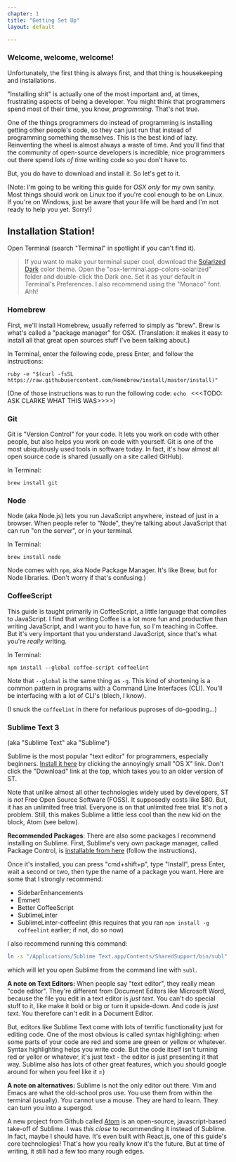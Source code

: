 ```yaml
---
chapter: 1
title: "Getting Set Up"
layout: default

---
```


### Welcome, welcome, welcome! 

Unfortunately, the first thing is always first, and that thing is housekeeping and installations. 

"Installing shit" is actually one of the most important and, at times, frustrating aspects of being a developer. You might think that programmers spend most of their time, you know, *programming*. That's not true. 

One of the things programmers do instead of programming is installing getting other people's code, so they can just run that instead of programming something themselves. This is the best kind of lazy. Reinventing the wheel is almost always a waste of time. And you'll find that the community of open-source developers is incredible; nice programmers out there spend *lots of time* writing code so you don't have to. 

But, you do have to download and install it. So let's get to it. 

(Note: I'm going to be writing this guide for *OSX only* for my own sanity. Most things should work on Linux too if you're cool enough to be on Linux. If you're on Windows, just be aware that your life will be hard and I'm not ready to help you yet. Sorry!)

## Installation Station!

Open Terminal (search "Terminal" in spotlight if you can't find it). 

> If you want to make your terminal super cool, download the [Solarized Dark](http://ethanschoonover.com/solarized/files/solarized.zip) color theme. Open the "osx-terminal.app-colors-solarized" folder and double-click the Dark one. Set it as your default in Terminal's Preferences. 
> I also recommend using the "Monaco" font. Ahh!

### Homebrew
First, we'll install Homebrew, usually referred to simply as "brew". Brew is what's called a "package manager" for OSX. (Translation: it makes it easy to install all that great open sources stuff I've been talking about.) 

In Terminal, enter the following code, press Enter, and follow the instructions: 

```
ruby -e "$(curl -fsSL https://raw.githubusercontent.com/Homebrew/install/master/install)"
```

(One of those instructions was to run the following code: `echo ` <<<TODO: ASK CLARKE WHAT THIS WAS>>>>)

### Git
Git is "Version Control" for your code. It lets you work on code with other people, but also helps you work on code with yourself. Git is one of the most ubiquitously used tools in software today. In fact, it's how almost all open source code is shared (usually on a site called GitHub). 

In Terminal: 
```
brew install git
```

### Node
Node (aka Node.js) lets you run JavaScript anywhere, instead of just in a browser. When people refer to "Node", they're talking about JavaScript that can run "on the server", or in your terminal. 
    
In Terminal: 
```
brew install node
```

Node comes with `npm`, aka Node Package Manager. It's like Brew, but for Node libraries. (Don't worry if that's confusing.)

### CoffeeScript
This guide is taught primarily in CoffeeScript, a little language that compiles to JavaScript. I find that writing Coffee is a lot more fun and productive than writing JavaScript, and I want you to have fun, so I'm teaching in Coffee. But it's very important that you understand JavaScript, since that's what you're *really* writing. 

In Terminal: 
```
npm install --global coffee-script coffeelint
```

Note that `--global` is the same thing as `-g`. This kind of shortening is a common pattern in programs with a Command Line Interfaces (CLI). You'll be interfacing with a lot of CLI's (blech, I know). 

(I snuck the `coffeelint` in there for nefarious puproses of do-gooding...)

### Sublime Text 3

(aka "Sublime Text" aka "Sublime")

Sublime is the most popular "text editor" for programmers, especially beginners. [Install it here](http://www.sublimetext.com/3) by clicking the annoyingly small "OS X" link. Don't click the "Download" link at the top, which takes you to an older version of ST. 

Note that unlike almost all other technologies widely used by developers, ST is *not* Free Open Source Software (FOSS). It supposedly costs like $80. But, it has an unlimited free trial. Everyone is on that unlimited free trial. It's not a problem. Still, this makes Sublime a little less cool than the new kid on the block, Atom (see below). 

**Recommended Packages**: There are also some packages I recommend installing on Sublime. First, Sublime's very own package manager, called Package Control, is [installable from here](https://sublime.wbond.net/installation) (follow the instructions). 

Once it's installed, you can press "cmd+shift+p", type "Install", press Enter, wait a second or two, then type the name of a package you want. Here are some that I strongly recommend: 

- SidebarEnhancements
- Emmett
- Better CoffeeScript
- SublimeLinter
- SublimeLinter-coffeelint (this requires that you ran `npm install -g coffeelint` earlier; if not, do so now)

I also recommend running this command: 

```sh
ln -s "/Applications/Sublime Text.app/Contents/SharedSupport/bin/subl" /usr/local/bin/subl
```

which will let you open Sublime from the command line with `subl`.  

**A note on Text Editors:** When people say "text editor", they really mean "code editor". They're different from Document Editors like Microsoft Word, because the file you edit in a text editor is *just text*. You can't do special stuff to it, like make it bold or big or turn it upside-down. And code is *just text*. You therefore can't edit in a Document Editor. 

But, editors like Sublime Text come with lots of terrific functionality just for editing code. One of the most obvious is called syntax highlighting: when some parts of your code are red and some are green or yellow or whatever. Syntax highlighting helps you write code. But the code itself isn't turning red or yellor or whatever, it's just text - the editor is just presenting it that way. Sublime also has lots of other great features, which you should google around for when you feel like it =)

**A note on alternatives:** Sublime is not the only editor out there. Vim and Emacs are what the old-school pros use. You use them from within the terminal (usually). You cannot use a mouse. They are hard to learn. They can turn you into a supergod. 

A new project from Github called [Atom](https://atom.io) is an open-source, javascript-based take-off of Sublime. I was *this close* to recommending it instead of Sublime. In fact, maybe I should have. It's even built with React.js, one of this guide's core technologies! That's how you really know it's the future. But at time of writing, it still had a few too many rough edges. 



